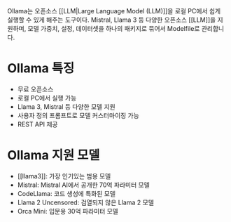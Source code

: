 Ollama는 오픈소스 [[LLM|Large Language Model (LLM)]]을 로컬 PC에서 쉽게 실행할 수 있게 해주는 도구이다. Mistral, Llama 3 등 다양한 오픈소스 [[LLM]]을 지원하며, 모델 가중치, 설정, 데이터셋을 하나의 패키지로 묶어서 Modelfile로 관리합니다.

# Ollama 특징
- 무료 오픈소스
- 로컬 PC에서 실행 가능
- Llama 3, Mistral 등 다양한 모델 지원
- 사용자 정의 프롬프트로 모델 커스터마이징 가능
- REST API 제공

# Ollama 지원 모델
- [[llama3]]: 가장 인기있는 범용 모델
- Mistral: Mistral AI에서 공개한 70억 파라미터 모델
- CodeLlama: 코드 생성에 특화된 모델
- Llama 2 Uncensored: 검열되지 않은 Llama 2 모델
- Orca Mini: 입문용 30억 파라미터 모델